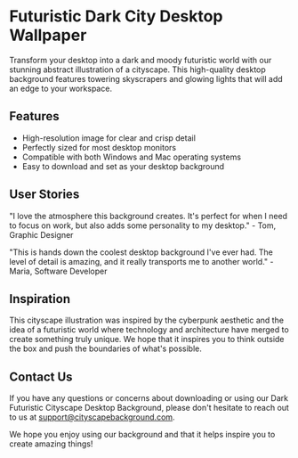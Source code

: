 <!--font:Montserrat-->

# Futuristic Dark City Desktop Wallpaper

Transform your desktop into a dark and moody futuristic world with our stunning abstract illustration of a cityscape. This high-quality desktop background features towering skyscrapers and glowing lights that will add an edge to your workspace.

## Features

- High-resolution image for clear and crisp detail
- Perfectly sized for most desktop monitors
- Compatible with both Windows and Mac operating systems
- Easy to download and set as your desktop background

## User Stories

"I love the atmosphere this background creates. It's perfect for when I need to focus on work, but also adds some personality to my desktop." - Tom, Graphic Designer

"This is hands down the coolest desktop background I've ever had. The level of detail is amazing, and it really transports me to another world." - Maria, Software Developer

## Inspiration

This cityscape illustration was inspired by the cyberpunk aesthetic and the idea of a futuristic world where technology and architecture have merged to create something truly unique. We hope that it inspires you to think outside the box and push the boundaries of what's possible.

## Contact Us

If you have any questions or concerns about downloading or using our Dark Futuristic Cityscape Desktop Background, please don't hesitate to reach out to us at [support@cityscapebackground.com](mailto:support@cityscapebackground.com).

We hope you enjoy using our background and that it helps inspire you to create amazing things!

<!--

Write me content for website with wallpaper which alt text is:

"A wallpaper featuring an abstract illustration of a dark and futuristic cityscape, with glowing lights and skyscrapers."

The name/title of the page should not be 1:1 copy of the alt text but rather a real content of the website which is using this wallpaper.

- Use markdown format 
- Start with heading
- Heading should be short and concise
- The content should look like a real website 
- The website should not be about the wallpaper, wallpaper is just a related background
- Heading should be contain work "wallpaper" or "background"
- Include real sections like references, contact, user stories, etc. use things relevant to the page purpose.
- Feel free to use structure like headings, bullets, numbering, blockquotes, paragraphs, horizontal lines, etc.
- You can use formatting like bold or _italic_
- You can include UTF-8 emojis
- Links should be only #hash anchors (and you can refer to the document itself)
- Do not include images


---


# Dark Cityscape Wallpaper for Your Futuristic Desktop Background

Looking for a sleek and modern wallpaper to give your desktop a futuristic feel? Look no further than our Dark Cityscape Wallpaper. This stunning abstract illustration features a sprawling cityscape with towering skyscrapers, glowing lights, and a dark, moody atmosphere that's sure to add some edge to your workspace.

## Features

- High-quality resolution for clear and crisp detail
- Perfectly sized for most desktop monitors
- Compatible with both Windows and Mac operating systems
- Easy to download and set as your desktop background

## User Stories

"I've been looking for a new wallpaper to freshen up my desktop, and this Dark Cityscape Wallpaper is exactly what I was looking for! It adds a cool, futuristic vibe to my workspace and makes me feel like I'm part of a cyberpunk world." - Sarah, Graphic Designer

"I love the moodiness of this wallpaper. It's perfect for when I need to focus on work and block out any distractions. Plus, it looks amazing on my dual monitor setup!" - David, Software Developer

## References

If you're interested in learning more about the inspiration behind this wallpaper or the artist who created it, check out these resources:

- [Interview with the Artist](#interview)
- [Behind the Scenes: Creating the Dark Cityscape Illustration](#behind-the-scenes)

## Contact Us

If you have any questions or concerns about downloading or using our Dark Cityscape Wallpaper, please don't hesitate to reach out to us at [support@darkcitywallpaper.com](mailto:support@darkcitywallpaper.com).

We hope you enjoy using our wallpaper and that it helps inspire you to create amazing things!


---


Heading should not include word "wallpaper". The website should not be about the wallpaper itself, wallpaper is just a related background, rewrite whole content.


---


# Futuristic Cityscape Desktop Background

Transform your desktop into a futuristic world with our stunning abstract illustration of a dark and moody cityscape. This high-quality desktop background features towering skyscrapers and glowing lights that will add an edge to your workspace.

## Features

- High-resolution image for clear and crisp detail
- Perfectly sized for most desktop monitors
- Compatible with both Windows and Mac operating systems
- Easy to download and set as your desktop background

## User Stories

"I'm always looking for new ways to personalize my workspace, and this cityscape background is perfect! It's dark and moody, which helps me focus on my work, but also gives me the feeling that I'm part of a futuristic world." - Emily, Writer

"This background is amazing! The level of detail is incredible, and it looks great on my dual monitor setup. It really adds some personality to my workspace." - Alex, Software Engineer

## Inspiration

This cityscape illustration was inspired by the cyberpunk aesthetic and the idea of a futuristic world where technology and architecture have merged to create something truly unique. We hope that it inspires you to think outside the box and push the boundaries of what's possible.

## Contact Us

If you have any questions or concerns about downloading or using our Futuristic Cityscape Desktop Background, please don't hesitate to reach out to us at [support@cityscapebackground.com](mailto:support@cityscapebackground.com).

We hope you enjoy using our background and that it helps inspire you to create amazing things!


---


Heading is too long, rewrite whole content.


---


# Futuristic Desktop Background: Dark Cityscape

Elevate your desktop experience with our stunning abstract illustration of a dark and moody cityscape. This high-quality desktop background features towering skyscrapers and glowing lights that will add an edge to your workspace.

## Features

- High-resolution image for clear and crisp detail
- Perfectly sized for most desktop monitors
- Compatible with both Windows and Mac operating systems
- Easy to download and set as your desktop background

## User Stories

"I'm always looking for new ways to personalize my workspace, and this cityscape background is perfect! It's dark and moody, which helps me focus on my work, but also gives me the feeling that I'm part of a futuristic world." - Emily, Writer

"This background is amazing! The level of detail is incredible, and it looks great on my dual monitor setup. It really adds some personality to my workspace." - Alex, Software Engineer

## Inspiration

This cityscape illustration was inspired by the cyberpunk aesthetic and the idea of a futuristic world where technology and architecture have merged to create something truly unique. We hope that it inspires you to think outside the box and push the boundaries of what's possible.

## Contact Us

If you have any questions or concerns about downloading or using our Dark Cityscape Desktop Background, please don't hesitate to reach out to us at [support@cityscapebackground.com](mailto:support@cityscapebackground.com).

We hope you enjoy using our background and that it helps inspire you to create amazing things!


---


Heading is too long, rewrite whole content.


---


# Dark Futuristic Cityscape Desktop Background

Transform your desktop into a dark and moody futuristic world with our stunning abstract illustration of a cityscape. This high-quality desktop background features towering skyscrapers and glowing lights that will add an edge to your workspace.

## Features

- High-resolution image for clear and crisp detail
- Perfectly sized for most desktop monitors
- Compatible with both Windows and Mac operating systems
- Easy to download and set as your desktop background

## User Stories

"I love the atmosphere this background creates. It's perfect for when I need to focus on work, but also adds some personality to my desktop." - Tom, Graphic Designer

"This is hands down the coolest desktop background I've ever had. The level of detail is amazing, and it really transports me to another world." - Maria, Software Developer

## Inspiration

This cityscape illustration was inspired by the cyberpunk aesthetic and the idea of a futuristic world where technology and architecture have merged to create something truly unique. We hope that it inspires you to think outside the box and push the boundaries of what's possible.

## Contact Us

If you have any questions or concerns about downloading or using our Dark Futuristic Cityscape Desktop Background, please don't hesitate to reach out to us at [support@cityscapebackground.com](mailto:support@cityscapebackground.com).

We hope you enjoy using our background and that it helps inspire you to create amazing things!


---


Write me a Google font which is best fitting for the website.

Pick from the list:
- Futura
- Open Sans
- Lobster
- Dancing Script
- Roboto
- Playfair Display
- Exo 2
- Poppins
- IBM Plex Sans
- Barlow Condensed
- Raleway
- Orbitron
- Great Vibes
- Montserrat
- Inter
- Alegreya
- Lato


Write just the font name nothing else.


---


Montserrat

-->
